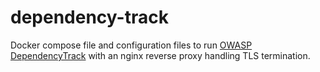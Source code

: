 # dependency-track

Docker compose file and configuration files to run [OWASP DependencyTrack](https://dependencytrack.org/)
with an nginx reverse proxy handling TLS termination.
